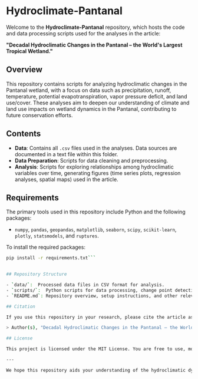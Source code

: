 # Hydroclimate-Pantanal

Welcome to the **Hydroclimate-Pantanal** repository, which hosts the code and data processing scripts used for the analyses in the article:

**"Decadal Hydroclimatic Changes in the Pantanal – the World's Largest Tropical Wetland."**

## Overview

This repository contains scripts for analyzing hydroclimatic changes in the Pantanal wetland, with a focus on data such as precipitation, runoff, temperature, potential evapotranspiration, vapor pressure deficit, and land use/cover. These analyses aim to deepen our understanding of climate and land use impacts on wetland dynamics in the Pantanal, contributing to future conservation efforts.

## Contents

- **Data**: Contains all `.csv` files used in the analyses. Data sources are documented in a text file within this folder.
- **Data Preparation**: Scripts for data cleaning and preprocessing.
- **Analysis**: Scripts for exploring relationships among hydroclimatic variables over time, generating figures (time series plots, regression analyses, spatial maps) used in the article.

## Requirements

The primary tools used in this repository include Python and the following packages:
- `numpy`, `pandas`, `geopandas`, `matplotlib`, `seaborn`, `scipy`, `scikit-learn`, `plotly`, `statsmodels`, and `ruptures`.

To install the required packages:
```bash
pip install -r requirements.txt```

   
## Repository Structure

- `data/`:  Processed data files in CSV format for analysis.
- `scripts/`:  Python scripts for data processing, change point detection, and trend analysis.
- `README.md`: Repository overview, setup instructions, and other relevant information..

## Citation

If you use this repository in your research, please cite the article as follows:

> Author(s), "Decadal Hydroclimatic Changes in the Pantanal – the World's Largest Tropical Wetland," Journal, Year.

## License

This project is licensed under the MIT License. You are free to use, modify, and distribute the code, provided that appropriate credit is given.

---

We hope this repository aids your understanding of the hydroclimatic dynamics in the Pantanal. If you have any questions or suggestions, please feel free to reach out (cb3910@msstate.edu)!

